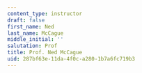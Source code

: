 ```yaml
---
content_type: instructor
draft: false
first_name: Ned
last_name: McCague
middle_initial: ''
salutation: Prof
title: Prof. Ned McCague
uid: 287bf63e-11da-4f0c-a280-1b7a6fc719b3
---
```

